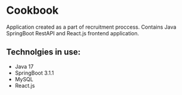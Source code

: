 # Cookbook
Application created as a part of recruitment proccess. Contains Java SpringBoot RestAPI and React.js frontend application.
## Technolgies in use:
  - Java 17
  - SpringBoot 3.1.1
  - MySQL
  - React.js
